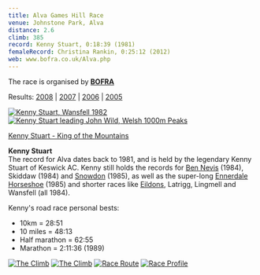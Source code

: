 ```yaml
---
title: Alva Games Hill Race
venue: Johnstone Park, Alva
distance: 2.6
climb: 385
record: Kenny Stuart, 0:18:39 (1981)
femaleRecord: Christina Rankin, 0:25:12 (2012)
web: www.bofra.co.uk/Alva.php
---
```

The race is organised by [**BOFRA**](http://www.bofra.co.uk/Alva.php)

Results: [2008](http://www.bofra.co.uk/AlvaResults2008.php) | [2007](http://www.bofra.co.uk/AlvaResults2007.php) | [2006](http://www.bofra.co.uk/AlvaResults2006.php) | [2005](http://www.alva.ukctest.co.uk/home/index.php?option=com_content&task=view&id=28&Itemid=41)

 [![Kenny Stuart, Wansfell 1982](http://www.scottishhillracing.co.uk/images/KennyStuart_tn.jpg)](http://www.scottishhillracing.co.uk/images/KennyStuart.jpg)[![Kenny Stuart leading John Wild, Welsh 1000m Peaks](http://www.scottishhillracing.co.uk/images/KennyStuart2_tn.jpg)](http://www.scottishhillracing.co.uk/images/KennyStuart2.jpg)

[Kenny Stuart - King of the Mountains](http://www.mudsweatandtears.co.uk/2009/08/27/kenny-stuart-king-of-the-mountains/)

**Kenny Stuart**  
The record for Alva dates back to 1981, and is held by the legendary Kenny Stuart of Keswick AC. Kenny still holds the records for [Ben Nevis](RA-0098) (1984), Skiddaw (1984) and [Snowdon](http://snowdonrace.com/saesneg/index_saesneg_yras_recordiau_dynion.htm) (1985), as well as the super-long [Ennerdale Horseshoe](http://www.richardeastman.co.uk/cfra/page.php?page=calendar) (1985) and shorter races like [Eildons](RA-0065), Latrigg, Lingmell and Wansfell (all 1984).

Kenny's road race personal bests:

*   10km = 28:51
*   10 miles = 48:13
*   Half marathon = 62:55
*   Marathon = 2:11:36 (1989)

[![The Climb](http://chris-upson.com/2008/Alva/AlvaClimb_tn.jpg)](http://chris-upson.com/2008/Alva/AlvaClimb.jpg) [![The Climb](http://chris-upson.com/2008/Alva/AlvaClimb2_tn.jpg)](http://chris-upson.com/2008/Alva/AlvaClimb2.jpg) [![Race Route](http://chris-upson.com/2008/Alva/AlvaTrack_tn.jpg)](http://chris-upson.com/2008/Alva/AlvaTrack.jpg) [![Race Profile](http://chris-upson.com/2008/Alva/AlvaProfile_tn.jpg)](http://chris-upson.com/2008/Alva/AlvaProfile.jpg)